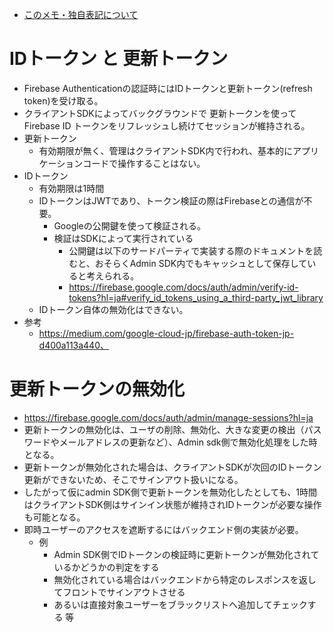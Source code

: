 - [このメモ・独自表記について](../README.md)

# IDトークン と 更新トークン
* Firebase Authenticationの認証時にはIDトークンと更新トークン(refresh token)を受け取る。
* クライアントSDKによってバックグラウンドで 更新トークンを使ってFirebase ID トークンをリフレッシュし続けてセッションが維持される。
* 更新トークン
    * 有効期限が無く、管理はクライアントSDK内で行われ、基本的にアプリケーションコードで操作することはない。
* IDトークン
    * 有効期限は1時間
    * IDトークンはJWTであり、トークン検証の際はFirebaseとの通信が不要。
        * Googleの公開鍵を使って検証される。
        * 検証はSDKによって実行されている
            * 公開鍵は以下のサードパーティで実装する際のドキュメントを読むと、おそらくAdmin SDK内でもキャッシュとして保存していると考えられる。
            * https://firebase.google.com/docs/auth/admin/verify-id-tokens?hl=ja#verify_id_tokens_using_a_third-party_jwt_library
    * IDトークン自体の無効化はできない。
* 参考
    * https://medium.com/google-cloud-jp/firebase-auth-token-jp-d400a113a440、


# 更新トークンの無効化
* https://firebase.google.com/docs/auth/admin/manage-sessions?hl=ja
* 更新トークンの無効化は、ユーザの削除、無効化、大きな変更の検出（パスワードやメールアドレスの更新など）、Admin sdk側で無効化処理をした時 となる。
* 更新トークンが無効化された場合は、クライアントSDKが次回のIDトークン更新ができないため、そこでサインアウト扱いになる。
* したがって仮にadmin SDK側で更新トークンを無効化したとしても、1時間はクライアントSDK側はサインイン状態が維持されIDトークンが必要な操作も可能となる。
* 即時ユーザーのアクセスを遮断するにはバックエンド側の実装が必要。
    * 例
        * Admin SDK側でIDトークンの検証時に更新トークンが無効化されているかどうかの判定をする
        * 無効化されている場合はバックエンドから特定のレスポンスを返してフロントでサインアウトさせる
        * あるいは直接対象ユーザーをブラックリストへ追加してチェックする 等